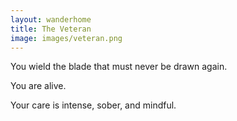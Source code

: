 ```yaml
---
layout: wanderhome
title: The Veteran
image: images/veteran.png
---
```


You wield the blade that must never be drawn again.

You are alive. 

Your care is intense, sober, and mindful.
